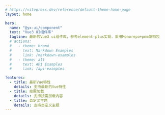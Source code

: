 ```yaml
---
# https://vitepress.dev/reference/default-theme-home-page
layout: home

hero:
  name: "@yx-ui/component"
  text: "Vue3 UI组件库"
  tagline: 最新的Vue3 ui组件库，参考element-plus实现，采用Monorepo+pnm架构包含组件库、hooks、theme等多个包
  # actions:
  #   - theme: brand
  #     text: Markdown Examples
  #     link: /markdown-examples
  #   - theme: alt
  #     text: API Examples
  #     link: /api-examples

features:
  - title: 最新Vue特性
    details: 支持最新的Vue特性
  - title: 按需加载
    details: 支持按需加载内容
  - title: 自定义主题
    details: 支持自定义主题
---
```

